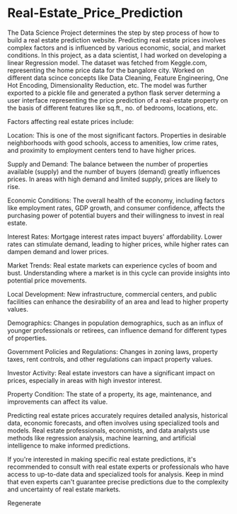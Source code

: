 # Real-Estate_Price_Prediction
The Data Science Project determines the step by step process of how to build a real estate prediction website.
Predicting real estate prices involves complex factors and is influenced by various economic, social, and market conditions. In this project, as a data scientist, I had worked on developing a linear Regression model. The dataset was fetched from Keggle.com, representing the home price data for the bangalore city. Worked on different data scince concepts like Data Cleaning, Feature Engineering, One Hot Encoding, Dimensionality Reduction, etc. The model was further exported to a pickle file and generated a python flask server determing a user interface representing the price prediction of a real-estate property on the basis of different features like sq.ft., no. of bedrooms, locations, etc.

Factors affecting real estate prices include:

Location: This is one of the most significant factors. Properties in desirable neighborhoods with good schools, access to amenities, low crime rates, and proximity to employment centers tend to have higher prices.

Supply and Demand: The balance between the number of properties available (supply) and the number of buyers (demand) greatly influences prices. In areas with high demand and limited supply, prices are likely to rise.

Economic Conditions: The overall health of the economy, including factors like employment rates, GDP growth, and consumer confidence, affects the purchasing power of potential buyers and their willingness to invest in real estate.

Interest Rates: Mortgage interest rates impact buyers' affordability. Lower rates can stimulate demand, leading to higher prices, while higher rates can dampen demand and lower prices.

Market Trends: Real estate markets can experience cycles of boom and bust. Understanding where a market is in this cycle can provide insights into potential price movements.

Local Development: New infrastructure, commercial centers, and public facilities can enhance the desirability of an area and lead to higher property values.

Demographics: Changes in population demographics, such as an influx of younger professionals or retirees, can influence demand for different types of properties.

Government Policies and Regulations: Changes in zoning laws, property taxes, rent controls, and other regulations can impact property values.

Investor Activity: Real estate investors can have a significant impact on prices, especially in areas with high investor interest.

Property Condition: The state of a property, its age, maintenance, and improvements can affect its value.

Predicting real estate prices accurately requires detailed analysis, historical data, economic forecasts, and often involves using specialized tools and models. Real estate professionals, economists, and data analysts use methods like regression analysis, machine learning, and artificial intelligence to make informed predictions.

If you're interested in making specific real estate predictions, it's recommended to consult with real estate experts or professionals who have access to up-to-date data and specialized tools for analysis. Keep in mind that even experts can't guarantee precise predictions due to the complexity and uncertainty of real estate markets.





Regenerate
